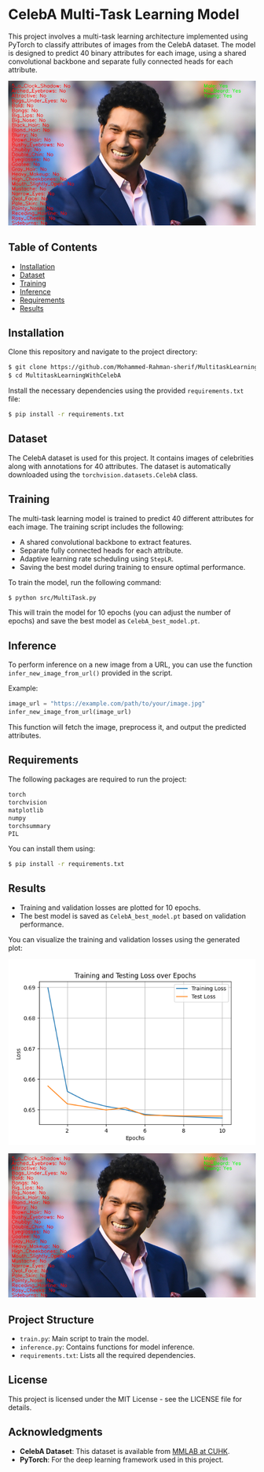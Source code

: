 # CelebA Multi-Task Learning Model

This project involves a multi-task learning architecture implemented using PyTorch to classify attributes of images from the CelebA dataset. The model is designed to predict 40 binary attributes for each image, using a shared convolutional backbone and separate fully connected heads for each attribute.

![Training and Testing Loss](output.png)

## Table of Contents

- [Installation](#installation)
- [Dataset](#dataset)
- [Training](#training)
- [Inference](#inference)
- [Requirements](#requirements)
- [Results](#results)

## Installation

Clone this repository and navigate to the project directory:

```bash
$ git clone https://github.com/Mohammed-Rahman-sherif/MultitaskLearningWithCelebA.git
$ cd MultitaskLearningWithCelebA
```

Install the necessary dependencies using the provided `requirements.txt` file:

```bash
$ pip install -r requirements.txt
```

## Dataset

The CelebA dataset is used for this project. It contains images of celebrities along with annotations for 40 attributes. The dataset is automatically downloaded using the `torchvision.datasets.CelebA` class.

## Training

The multi-task learning model is trained to predict 40 different attributes for each image. The training script includes the following:

- A shared convolutional backbone to extract features.
- Separate fully connected heads for each attribute.
- Adaptive learning rate scheduling using `StepLR`.
- Saving the best model during training to ensure optimal performance.

To train the model, run the following command:

```bash
$ python src/MultiTask.py
```

This will train the model for 10 epochs (you can adjust the number of epochs) and save the best model as `CelebA_best_model.pt`.

## Inference

To perform inference on a new image from a URL, you can use the function `infer_new_image_from_url()` provided in the script.

Example:

```python
image_url = "https://example.com/path/to/your/image.jpg"
infer_new_image_from_url(image_url)
```

This function will fetch the image, preprocess it, and output the predicted attributes.

## Requirements

The following packages are required to run the project:

```
torch
torchvision
matplotlib
numpy
torchsummary
PIL
```

You can install them using:

```bash
$ pip install -r requirements.txt
```

## Results

- Training and validation losses are plotted for 10 epochs.
- The best model is saved as `CelebA_best_model.pt` based on validation performance.

You can visualize the training and validation losses using the generated plot:

![Training and Testing Loss](plot.png)

![Training and Testing Loss](output.png)

## Project Structure

- `train.py`: Main script to train the model.
- `inference.py`: Contains functions for model inference.
- `requirements.txt`: Lists all the required dependencies.

## License

This project is licensed under the MIT License - see the LICENSE file for details.

## Acknowledgments

- **CelebA Dataset**: This dataset is available from [MMLAB at CUHK](http://mmlab.ie.cuhk.edu.hk/projects/CelebA.html).
- **PyTorch**: For the deep learning framework used in this project.

